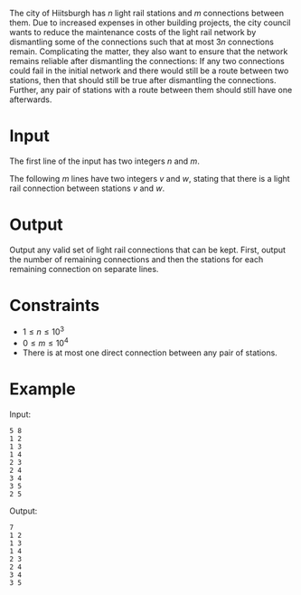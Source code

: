 The city of Hiitsburgh has $n$ light rail stations and $m$ connections between them. Due to increased expenses in other building projects, the city council wants to reduce the maintenance costs of the light rail network by dismantling some of the connections such that at most $3n$ connections remain. Complicating the matter, they also want to ensure that the network remains reliable after dismantling the connections: If any two connections could fail in the initial network and there would still be a route between two stations, then that should still be true after dismantling the connections. Further, any pair of stations with a route between them should still have one afterwards.

# Input

The first line of the input has two integers $n$ and $m$.

The following $m$ lines have two integers $v$ and $w$, stating that there is a light rail connection between stations $v$ and $w$.

# Output

Output any valid set of light rail connections that can be kept. First, output the number of remaining connections and then the stations for each remaining connection on separate lines.

# Constraints

- $1 \le n \le 10^3$
- $0 \le m \le 10^4$
- There is at most one direct connection between any pair of stations.

# Example

Input:
```
5 8
1 2
1 3
1 4
2 3
2 4
3 4
3 5
2 5
```

Output:
```
7
1 2
1 3
1 4
2 3
2 4
3 4
3 5
```